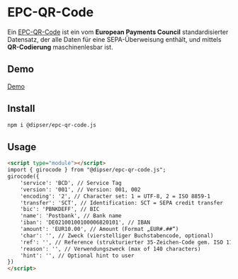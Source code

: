 # EPC-QR-Code

Ein [EPC-QR-Code](https://de.wikipedia.org/wiki/EPC-QR-Code) ist ein vom **European Payments Council** standardisierter Datensatz, der alle Daten für eine SEPA-Überweisung enthält, und mittels **QR-Codierung** maschinenlesbar ist.

## Demo

[Demo](http://tools.bitfertig.de/epc-qr-code)

## Install

```bash
npm i @dipser/epc-qr-code.js
```

## Usage

```html
<script type="module"></script>
import { girocode } from "@dipser/epc-qr-code.js";
girocode({
    'service': 'BCD', // Service Tag
    'version': '001', // Version: 001, 002
    'encoding': '2', // Character set: 1 = UTF-8, 2 = ISO 8859-1
    'transfer': 'SCT', // Identification: SCT = SEPA credit transfer
    'bic': 'PBNKDEFF', // BIC
    'name': 'Postbank', // Bank name
    'iban': 'DE02100100100006820101', // IBAN
    'amount': 'EUR10.00', // Amount (Format „EUR#.##“)
    'char': '', // Zweck (vierstelliger Buchstabencode, optional)
    'ref': '', // Reference (strukturierter 35-Zeichen-Code gem. ISO 11649 RF Creditor Reference)
    'reason': '', // Verwendungszweck (max of 140 characters)
    'hint': '', // Optional hint to user
})
</script>
```
